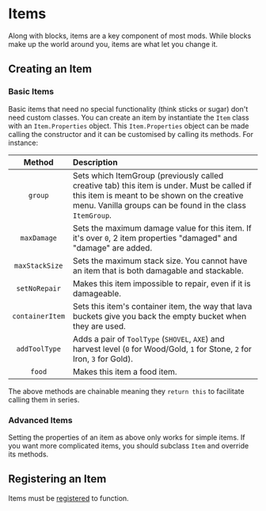 Items
=====

Along with blocks, items are a key component of most mods. While blocks make up the world around you, items are what let you change it.

Creating an Item
----------------

### Basic Items

Basic items that need no special functionality (think sticks or sugar) don't need custom classes. You can create an item by instantiate the `Item` class with an `Item.Properties` object. This `Item.Properties` object can be made calling the constructor and it can be customised by calling its methods. For instance:

|         Method         |                  Description                  |
|:----------------------:|:----------------------------------------------|
|         `group`        | Sets which ItemGroup (previously called creative tab) this item is under. Must be called if this item is meant to be shown on the creative menu. Vanilla groups can be found in the class `ItemGroup`. |
|       `maxDamage`      | Sets the maximum damage value for this item. If it's over `0`, 2 item properties "damaged" and "damage" are added. |
|     `maxStackSize`     | Sets the maximum stack size. You cannot have an item that is both damagable and stackable. |
|      `setNoRepair`     | Makes this item impossible to repair, even if it is damageable. |
|     `containerItem`    | Sets this item's container item, the way that lava buckets give you back the empty bucket when they are used. |
|      `addToolType`     | Adds a pair of `ToolType` (`SHOVEL`, `AXE`) and harvest level (`0` for Wood/Gold, `1` for Stone, `2` for Iron, `3` for Gold). |
|         `food`         | Makes this item a food item. |

The above methods are chainable meaning they `return this` to facilitate calling them in series.

### Advanced Items

Setting the properties of an item as above only works for simple items. If you want more complicated items, you should subclass `Item` and override its methods.

Registering an Item
-------------------

Items must be [registered][registering] to function.

[registering]: ../concepts/registries.md#registering-things
